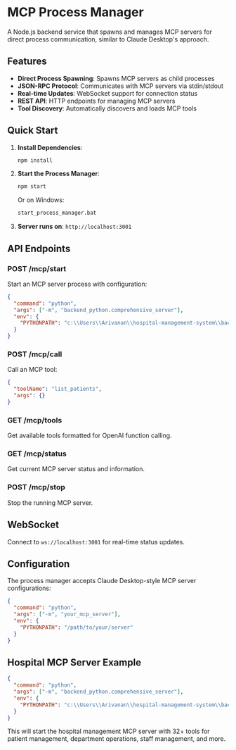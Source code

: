 # MCP Process Manager

A Node.js backend service that spawns and manages MCP servers for direct process communication, similar to Claude Desktop's approach.

## Features

- **Direct Process Spawning**: Spawns MCP servers as child processes
- **JSON-RPC Protocol**: Communicates with MCP servers via stdin/stdout
- **Real-time Updates**: WebSocket support for connection status
- **REST API**: HTTP endpoints for managing MCP servers
- **Tool Discovery**: Automatically discovers and loads MCP tools

## Quick Start

1. **Install Dependencies**:
   ```bash
   npm install
   ```

2. **Start the Process Manager**:
   ```bash
   npm start
   ```
   Or on Windows:
   ```bash
   start_process_manager.bat
   ```

3. **Server runs on**: `http://localhost:3001`

## API Endpoints

### POST /mcp/start
Start an MCP server process with configuration:
```json
{
  "command": "python",
  "args": ["-m", "backend_python.comprehensive_server"],
  "env": {
    "PYTHONPATH": "c:\\Users\\Arivanan\\hospital-management-system\\backend-python"
  }
}
```

### POST /mcp/call
Call an MCP tool:
```json
{
  "toolName": "list_patients",
  "args": {}
}
```

### GET /mcp/tools
Get available tools formatted for OpenAI function calling.

### GET /mcp/status
Get current MCP server status and information.

### POST /mcp/stop
Stop the running MCP server.

## WebSocket

Connect to `ws://localhost:3001` for real-time status updates.

## Configuration

The process manager accepts Claude Desktop-style MCP server configurations:

```json
{
  "command": "python",
  "args": ["-m", "your_mcp_server"],
  "env": {
    "PYTHONPATH": "/path/to/your/server"
  }
}
```

## Hospital MCP Server Example

```json
{
  "command": "python",
  "args": ["-m", "backend_python.comprehensive_server"],
  "env": {
    "PYTHONPATH": "c:\\Users\\Arivanan\\hospital-management-system\\backend-python"
  }
}
```

This will start the hospital management MCP server with 32+ tools for patient management, department operations, staff management, and more.
